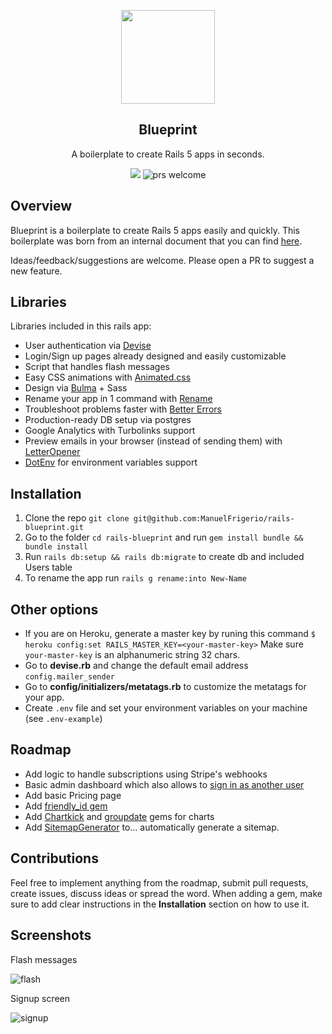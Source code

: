<p align="center">
  <img src="https://quicknote-images.s3.amazonaws.com/images/1540900611411-%20Untitled%2520design.png" height="150">
  <h2 align="center">Blueprint</h2>
  <p align="center">A boilerplate to create Rails 5 apps in seconds.<p>
  <p align="center">
    <img src="https://img.shields.io/badge/License-MIT-yellow.svg" />
    <img src="https://img.shields.io/badge/PRs-welcome-brightgreen.svg" alt="prs welcome">
  </p>
</p>


## Overview

Blueprint is a boilerplate to create Rails 5 apps easily and quickly.
This boilerplate was born from an internal document that you can find [here](https://www.notion.so/maitre/Rails-5-App-Setup-Blueprint-d8b70c50d62f4bf5a4607ee7a7b994ac).

Ideas/feedback/suggestions are welcome. Please open a PR to suggest a new feature.

## Libraries
Libraries included in this rails app:
* User authentication via [Devise](https://github.com/plataformatec/devise)
* Login/Sign up pages already designed and easily customizable
* Script that handles flash messages
* Easy CSS animations with [Animated.css](https://daneden.github.io/animate.css/)
* Design via [Bulma](https://bulma.io/) + Sass
* Rename your app in 1 command with [Rename](https://github.com/morshedalam/rename)
* Troubleshoot problems faster with [Better Errors](https://github.com/BetterErrors/better_errors)
* Production-ready DB setup via postgres
* Google Analytics with Turbolinks support
* Preview emails in your browser (instead of sending them) with [LetterOpener](https://github.com/ryanb/letter_opener)
* [DotEnv](https://github.com/bkeepers/dotenv) for environment variables support

## Installation
1. Clone the repo `git clone git@github.com:ManuelFrigerio/rails-blueprint.git`
2. Go to the folder `cd rails-blueprint` and run `gem install bundle && bundle install`
3. Run `rails db:setup && rails db:migrate` to create db and included Users table
4. To rename the app run `rails g rename:into New-Name`

## Other options
* If you are on Heroku, generate a master key by runing this command `$ heroku config:set RAILS_MASTER_KEY=<your-master-key>` Make sure `your-master-key` is an alphanumeric string 32 chars.
* Go to **devise.rb** and change the default email address `config.mailer_sender`
* Go to **config/initializers/metatags.rb** to customize the metatags for your app.
* Create `.env` file and set your environment variables on your machine (see `.env-example`)

## Roadmap
* Add logic to handle subscriptions using Stripe's webhooks
* Basic admin dashboard which also allows to [sign in as another user](https://github.com/plataformatec/devise/wiki/How-To:-Sign-in-as-another-user-if-you-are-an-admin)
* Add basic Pricing page
* Add [friendly_id gem](https://github.com/norman/friendly_id)
* Add [Chartkick](https://chartkick.com/) and [groupdate](https://github.com/ankane/groupdate) gems for charts
* Add [SitemapGenerator](https://github.com/kjvarga/sitemap_generator) to... automatically generate a sitemap. 

## Contributions

Feel free to implement anything from the roadmap, submit pull requests, create issues, discuss ideas or spread the word.
When adding a gem, make sure to add clear instructions in the **Installation** section on how to use it.

## Screenshots

Flash messages

![flash](http://g.recordit.co/a10vtjKgBA.gif)

Signup screen

![signup](https://quicknote-images.s3.amazonaws.com/images/1540900091320-%20ReferralHero%2520%2520%2520Results%2520driven%2520referral%2520software%2520for%2520SaaS%2520companies%2520.png)
